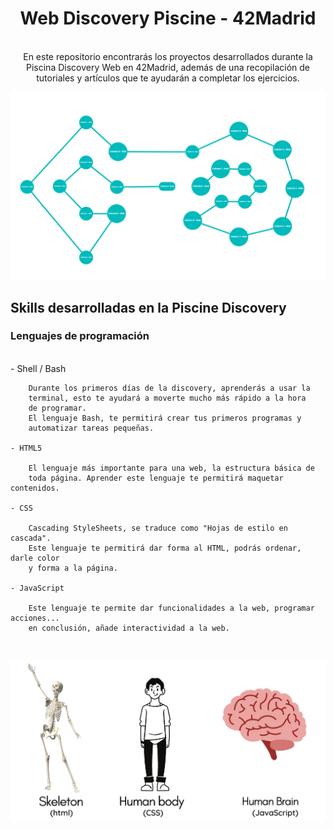 <h1 align="center"> Web Discovery Piscine - 42Madrid </h1>

<br/>
<div align="center">
    En este repositorio encontrarás los proyectos desarrollados durante la Piscina Discovery Web en <a, href="https://www.42madrid.com/">42Madrid</a>, además de una recopilación de tutoriales y artículos que te ayudarán a completar los ejercicios.
</div>



![42 Holygraph](img/holygraph.png)

<!--FOTO 42 CEREBRO-->

## Skills desarrolladas en la Piscine Discovery
### Lenguajes de programación
</br>
	- Shell / Bash

		Durante los primeros días de la discovery, aprenderás a usar la 
		terminal, esto te ayudará a moverte mucho más rápido a la hora 
		de programar. 
		El lenguaje Bash, te permitirá crear tus primeros programas y
		automatizar tareas pequeñas.

	- HTML5
  
		El lenguaje más importante para una web, la estructura básica de
		toda página. Aprender este lenguaje te permitirá maquetar contenidos.

	- CSS
  
		Cascading StyleSheets, se traduce como "Hojas de estilo en cascada".
		Este lenguaje te permitirá dar forma al HTML, podrás ordenar, darle color
		y forma a la página.

	- JavaScript
  
		Este lenguaje te permite dar funcionalidades a la web, programar acciones...
		en conclusión, añade interactividad a la web.
		
</br>

![Diferencias](img/differences.png)
